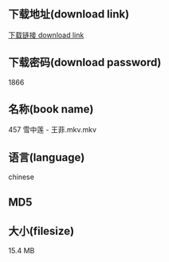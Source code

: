 ## 下载地址(download link)
[下载链接 download link](https://voluble-croquembouche-d321dc.netlify.app/?s=457+%E9%9B%AA%E4%B8%AD%E8%8E%B2+-+%E7%8E%8B%E8%8F%B2.mkv)

## 下载密码(download password)
1866

## 名称(book name)
457 雪中莲 - 王菲.mkv.mkv

## 语言(language)
chinese

## MD5


## 大小(filesize)
15.4 MB
